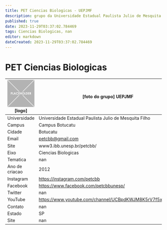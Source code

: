 ```yaml
---
title: PET Ciencias Biologicas - UEPJMF
description: grupo da Universidade Estadual Paulista Julio de Mesquita Filho
published: true
date: 2023-11-29T03:37:02.784469
tags: Ciencias Biologicas, nan
editor: markdown
dateCreated: 2023-11-29T03:37:02.784469
---
```


# PET Ciencias Biologicas


| ![placeholder.png](/placeholder.png) [logo] | [foto do grupo] UEPJMF         |
| ------------------------------------------- | ------------------------------------------------- |
| Universidade                                | Universidade Estadual Paulista Julio de Mesquita Filho      |
| Campus                                      | Campus Botucatu            |
| Cidade                                      | Botucatu             |
| Email                                       | petcbb@gmail.com             |
| Site                                        | www3.ibb.unesp.br/petcbb/              |
| Eixo                                        | Ciencias Biologicas              |
| Tematica                                    | nan          |
| Ano de criacao                              | 2012        |
| Instagram                                   | https://instagram.com/petcbb         |
| Facebook                                    | https://www.facebook.com/petcbbunesp/          |
| Twitter                                     | nan           |
| YouTube                                     | https://www.youtube.com/channel/UCBpdKWJM8K5rV7f5xRnbreg           |
| Contato                                     | nan         |
| Estado                                      |  SP            |
| Site                                        | nan |
